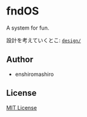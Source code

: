 # fndOS

A system for fun.

設計を考えていくとこ: [`design/`](design/design.md)

## Author

- enshiromashiro

## License

[MIT License](LICENSE)
